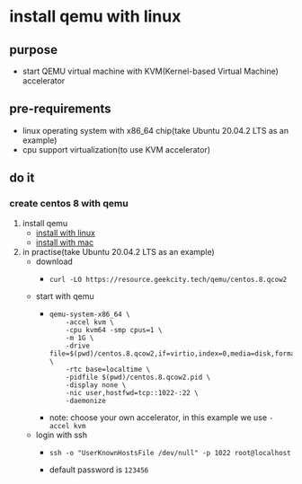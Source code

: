 # install qemu with linux

## purpose

* start QEMU virtual machine with KVM(Kernel-based Virtual Machine) accelerator

## pre-requirements

* linux operating system with x86_64 chip(take Ubuntu 20.04.2 LTS as an example)
* cpu support virtualization(to use KVM accelerator)

## do it

### create centos 8 with qemu

1. install qemu
    * [install with linux](install.with.linux.md)
    * [install with mac](install.with.mac.md)
2. in practise(take Ubuntu 20.04.2 LTS as an example)
    * download
        + ```shell
          curl -LO https://resource.geekcity.tech/qemu/centos.8.qcow2
          ```
    * start with qemu
        + ```shell
          qemu-system-x86_64 \
              -accel kvm \
              -cpu kvm64 -smp cpus=1 \
              -m 1G \
              -drive file=$(pwd)/centos.8.qcow2,if=virtio,index=0,media=disk,format=qcow2 \
              -rtc base=localtime \
              -pidfile $(pwd)/centos.8.qcow2.pid \
              -display none \
              -nic user,hostfwd=tcp::1022-:22 \
              -daemonize
          ```
        + note: choose your own accelerator, in this example we use `-accel kvm`
    * login with ssh
        + ```shell
          ssh -o "UserKnownHostsFile /dev/null" -p 1022 root@localhost
          ```
        + default password is `123456`
